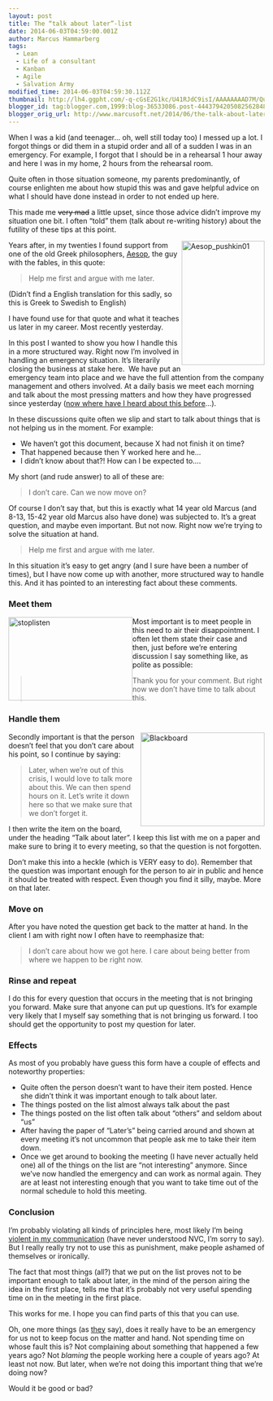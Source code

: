 ```yaml
---
layout: post
title: The “talk about later”-list
date: 2014-06-03T04:59:00.001Z
author: Marcus Hammarberg
tags:
  - Lean
  - Life of a consultant
  - Kanban
  - Agile
  - Salvation Army
modified_time: 2014-06-03T04:59:30.112Z
thumbnail: http://lh4.ggpht.com/-q-cGsE2G1kc/U41RJdC9isI/AAAAAAAAD7M/QuCxsovKKTY/s72-c/Aesop_pushkin01_thumb.jpg?imgmax=800
blogger_id: tag:blogger.com,1999:blog-36533086.post-4443794205082562848
blogger_orig_url: http://www.marcusoft.net/2014/06/the-talk-about-later-list.html
---
```



When I was a kid (and teenager… oh, well still today too) I messed up a
lot. I forgot things or did them in a stupid order and all of a sudden I
was in an emergency. For example, I forgot that I should be in a
rehearsal 1 hour away and here I was in my home, 2 hours from the
rehearsal room.

Quite often in those situation someone, my parents predominantly, of
course enlighten me about how stupid this was and gave helpful advice on
what I should have done instead in order to not ended up here.

This made me ~~very mad~~ a little upset, since those advice didn’t
improve my situation one bit. I often “told” them (talk about re-writing
history) about the futility of these tips at this point.

[<img
src="http://lh4.ggpht.com/-q-cGsE2G1kc/U41RJdC9isI/AAAAAAAAD7M/QuCxsovKKTY/Aesop_pushkin01_thumb.jpg?imgmax=800"
title="Aesop_pushkin01"
style="border-top: 0px; border-right: 0px; background-image: none; border-bottom: 0px; float: right; padding-top: 0px; padding-left: 0px; border-left: 0px; display: inline; padding-right: 0px"
data-border="0" data-align="right" width="163" height="244"
alt="Aesop_pushkin01" />](http://lh4.ggpht.com/-APBYRoTFoao/U41RGW-tp5I/AAAAAAAAD7E/JH2AnIS-wmM/s1600-h/Aesop_pushkin01%25255B2%25255D.jpg)Years
after, in my twenties I found support from one of the old Greek
philosophers,
<a href="http://en.wikipedia.org/wiki/Aesop" target="_blank">Aesop</a>,
the guy with the fables, in this quote:

> Help me first and argue with me later.

(Didn’t find a English translation for this sadly, so this is Greek to
Swedish to English)

I have found use for that quote and what it teaches us later in my
career. Most recently yesterday.

In this post I wanted to show you how I handle this in a more structured
way.
Right now I’m involved in handling an emergency situation. It’s
literarily closing the business at stake here.  We have put an emergency
team into place and we have the full attention from the company
management and others involved. At a daily basis we meet each morning
and talk about the most pressing matters and how they have progressed
since yesterday
(<a href="http://martinfowler.com/articles/itsNotJustStandingUp.html"
target="_blank">now where have I heard about this before</a>…).

In these discussions quite often we slip and start to talk about things
that is not helping us in the moment. For example:

- We haven’t got this document, because X had not finish it on time?
- That happened because then Y worked here and he…
- I didn’t know about that?! How can I be expected to….

My short (and rude answer) to all of these are:

> I don’t care. Can we now move on?

Of course I don’t say that, but this is exactly what 14 year old Marcus
(and 8-13, 15-42 year old Marcus also have done) was subjected to. It’s
a great question, and maybe even important. But not now. Right now we’re
trying to solve the situation at hand.

> Help me first and argue with me later.

In this situation it’s easy to get angry (and I sure have been a number
of times), but I have now come up with another, more structured way to
handle this. And it has pointed to an interesting fact about these
comments.

### Meet them

[<img
src="http://lh6.ggpht.com/-n70GrZ5E_zY/U41RMLOwBrI/AAAAAAAAD7c/VlwcfWyJnrw/stoplisten_thumb.jpg?imgmax=800"
title="stoplisten"
style="border-top: 0px; border-right: 0px; background-image: none; border-bottom: 0px; float: left; padding-top: 0px; padding-left: 0px; border-left: 0px; display: inline; padding-right: 0px"
data-border="0" data-align="left" width="244" height="164"
alt="stoplisten" />](http://lh6.ggpht.com/-EcaIJVjbvLM/U41RKkLmAnI/AAAAAAAAD7U/7Rs7hfiui2g/s1600-h/stoplisten%25255B3%25255D.jpg)Most
important is to meet people in this need to air their disappointment. I
often let them state their case and then, just before we’re entering
discussion I say something like, as polite as possible:

> Thank you for your comment. But right now we don’t have time to talk
> about this.

### Handle them

[<img
src="http://lh5.ggpht.com/-DBoP6W7IMeA/U41RPKOXY5I/AAAAAAAAD7s/JzXEfHkyYGM/Blackboard_thumb.jpg?imgmax=800"
title="Blackboard"
style="border-top: 0px; border-right: 0px; background-image: none; border-bottom: 0px; float: right; padding-top: 0px; padding-left: 0px; border-left: 0px; display: inline; padding-right: 0px"
data-border="0" data-align="right" width="244" height="184"
alt="Blackboard" />](http://lh5.ggpht.com/-kFu8ntrHB7w/U41RNg-VUEI/AAAAAAAAD7k/0wLqs8kkldY/s1600-h/Blackboard%25255B3%25255D.jpg)Secondly
important is that the person doesn’t feel that you don’t care about his
point, so I continue by saying:

> Later, when we’re out of this crisis, I would love to talk more about
> this. We can then spend hours on it. Let’s write it down here so that
> we make sure that we don’t forget it.

I then write the item on the board, under the heading “Talk about
later”. I keep this list with me on a paper and make sure to bring it to
every meeting, so that the question is not forgotten.

Don’t make this into a heckle (which is VERY easy to do). Remember that
the question was important enough for the person to air in public and
hence it should be treated with respect. Even though you find it silly,
maybe. More on that later.

### Move on

After you have noted the question get back to the matter at hand. In the
client I am with right now I often have to reemphasize that:

> I don’t care about how we got here. I care about being better from
> where we happen to be right now.

### Rinse and repeat

I do this for every question that occurs in the meeting that is not
bringing you forward. Make sure that anyone can put up questions. It’s
for example very likely that I myself say something that is not bringing
us forward. I too should get the opportunity to post my question for
later.

### Effects

As most of you probably have guess this form have a couple of effects
and noteworthy properties:

- Quite often the person doesn’t want to have their item posted. Hence
    she didn’t think it was important enough to talk about later.
- The things posted on the list almost always talk about the past
- The things posted on the list often talk about “others” and seldom
    about “us”
- After having the paper of “Later’s” being carried around and shown
    at every meeting it’s not uncommon that people ask me to take their
    item down.
- Once we get around to booking the meeting (I have never actually
    held one) all of the things on the list are “not interesting”
    anymore. Since we’ve now handled the emergency and can work as
    normal again. They are at least not interesting enough that you want
    to take time out of the normal schedule to hold this meeting.

### Conclusion

I’m probably violating all kinds of principles here, most likely I’m
being
<a href="http://en.wikipedia.org/wiki/Nonviolent_Communicationviolent"
target="_blank">violent in my communication</a> (have never understood
NVC, I’m sorry to say). But I really really try not to use this as
punishment, make people ashamed of themselves or ironically.

The fact that most things (all?) that we put on the list proves not to
be important enough to talk about later, in the mind of the person
airing the idea in the first place, tells me that it’s probably not very
useful spending time on in the meeting in the first place.

This works for me. I hope you can find parts of this that you can use.

Oh, one more things (as
<a href="http://www.apple.com" target="_blank">they</a> say), does it
really have to be an emergency for us not to keep focus on the matter
and hand. Not spending time on whose fault this is? Not complaining
about something that happened a few years ago? Not *blaming* the people
working here a couple of years ago?
At least not now. But later, when we’re not doing this important thing
that we’re doing now?

Would it be good or bad?
